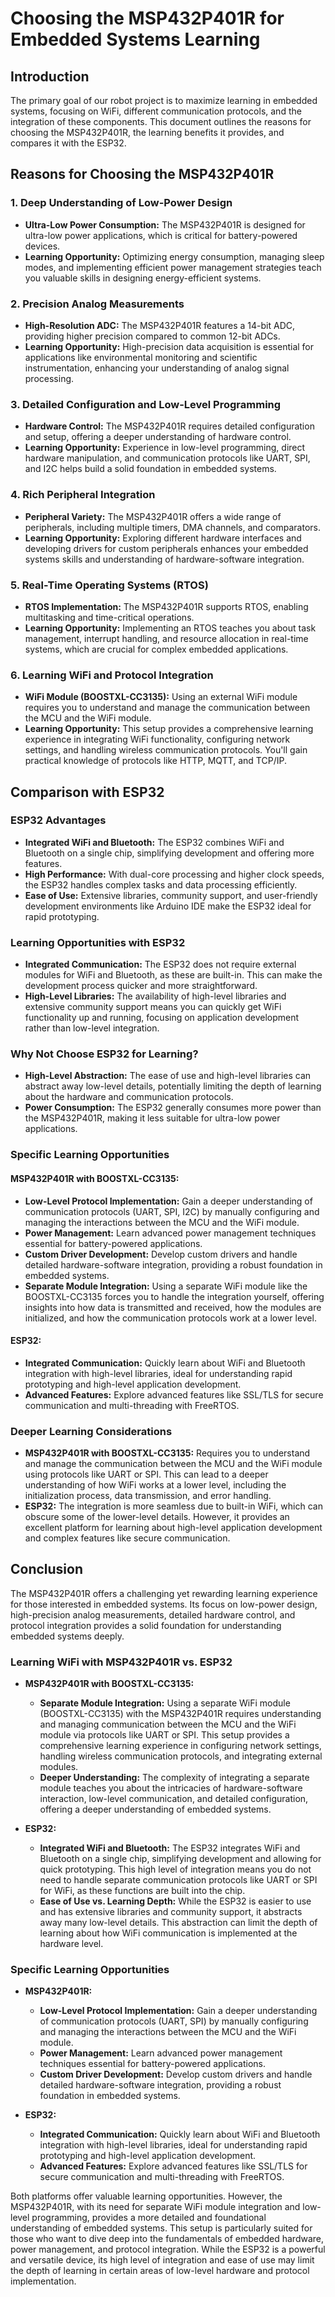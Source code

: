 # Choosing the MSP432P401R for Embedded Systems Learning

## Introduction
The primary goal of our robot project is to maximize learning in embedded systems, focusing on WiFi, different communication protocols, and the integration of these components. This document outlines the reasons for choosing the MSP432P401R, the learning benefits it provides, and compares it with the ESP32.

## Reasons for Choosing the MSP432P401R

### 1. **Deep Understanding of Low-Power Design**
- **Ultra-Low Power Consumption:** The MSP432P401R is designed for ultra-low power applications, which is critical for battery-powered devices.
- **Learning Opportunity:** Optimizing energy consumption, managing sleep modes, and implementing efficient power management strategies teach you valuable skills in designing energy-efficient systems.

### 2. **Precision Analog Measurements**
- **High-Resolution ADC:** The MSP432P401R features a 14-bit ADC, providing higher precision compared to common 12-bit ADCs.
- **Learning Opportunity:** High-precision data acquisition is essential for applications like environmental monitoring and scientific instrumentation, enhancing your understanding of analog signal processing.

### 3. **Detailed Configuration and Low-Level Programming**
- **Hardware Control:** The MSP432P401R requires detailed configuration and setup, offering a deeper understanding of hardware control.
- **Learning Opportunity:** Experience in low-level programming, direct hardware manipulation, and communication protocols like UART, SPI, and I2C helps build a solid foundation in embedded systems.

### 4. **Rich Peripheral Integration**
- **Peripheral Variety:** The MSP432P401R offers a wide range of peripherals, including multiple timers, DMA channels, and comparators.
- **Learning Opportunity:** Exploring different hardware interfaces and developing drivers for custom peripherals enhances your embedded systems skills and understanding of hardware-software integration.

### 5. **Real-Time Operating Systems (RTOS)**
- **RTOS Implementation:** The MSP432P401R supports RTOS, enabling multitasking and time-critical operations.
- **Learning Opportunity:** Implementing an RTOS teaches you about task management, interrupt handling, and resource allocation in real-time systems, which are crucial for complex embedded applications.

### 6. **Learning WiFi and Protocol Integration**
- **WiFi Module (BOOSTXL-CC3135):** Using an external WiFi module requires you to understand and manage the communication between the MCU and the WiFi module.
- **Learning Opportunity:** This setup provides a comprehensive learning experience in integrating WiFi functionality, configuring network settings, and handling wireless communication protocols. You'll gain practical knowledge of protocols like HTTP, MQTT, and TCP/IP.

## Comparison with ESP32

### **ESP32 Advantages**
- **Integrated WiFi and Bluetooth:** The ESP32 combines WiFi and Bluetooth on a single chip, simplifying development and offering more features.
- **High Performance:** With dual-core processing and higher clock speeds, the ESP32 handles complex tasks and data processing efficiently.
- **Ease of Use:** Extensive libraries, community support, and user-friendly development environments like Arduino IDE make the ESP32 ideal for rapid prototyping.

### **Learning Opportunities with ESP32**
- **Integrated Communication:** The ESP32 does not require external modules for WiFi and Bluetooth, as these are built-in. This can make the development process quicker and more straightforward.
- **High-Level Libraries:** The availability of high-level libraries and extensive community support means you can quickly get WiFi functionality up and running, focusing on application development rather than low-level integration.

### **Why Not Choose ESP32 for Learning?**
- **High-Level Abstraction:** The ease of use and high-level libraries can abstract away low-level details, potentially limiting the depth of learning about the hardware and communication protocols.
- **Power Consumption:** The ESP32 generally consumes more power than the MSP432P401R, making it less suitable for ultra-low power applications.

### **Specific Learning Opportunities**

#### **MSP432P401R with BOOSTXL-CC3135:**
- **Low-Level Protocol Implementation:** Gain a deeper understanding of communication protocols (UART, SPI, I2C) by manually configuring and managing the interactions between the MCU and the WiFi module.
- **Power Management:** Learn advanced power management techniques essential for battery-powered applications.
- **Custom Driver Development:** Develop custom drivers and handle detailed hardware-software integration, providing a robust foundation in embedded systems.
- **Separate Module Integration:** Using a separate WiFi module like the BOOSTXL-CC3135 forces you to handle the integration yourself, offering insights into how data is transmitted and received, how the modules are initialized, and how the communication protocols work at a lower level.

#### **ESP32:**
- **Integrated Communication:** Quickly learn about WiFi and Bluetooth integration with high-level libraries, ideal for understanding rapid prototyping and high-level application development.
- **Advanced Features:** Explore advanced features like SSL/TLS for secure communication and multi-threading with FreeRTOS.

### **Deeper Learning Considerations**
- **MSP432P401R with BOOSTXL-CC3135:** Requires you to understand and manage the communication between the MCU and the WiFi module using protocols like UART or SPI. This can lead to a deeper understanding of how WiFi works at a lower level, including the initialization process, data transmission, and error handling.
- **ESP32:** The integration is more seamless due to built-in WiFi, which can obscure some of the lower-level details. However, it provides an excellent platform for learning about high-level application development and complex features like secure communication.

## Conclusion
The MSP432P401R offers a challenging yet rewarding learning experience for those interested in embedded systems. Its focus on low-power design, high-precision analog measurements, detailed hardware control, and protocol integration provides a solid foundation for understanding embedded systems deeply.

### Learning WiFi with MSP432P401R vs. ESP32

- **MSP432P401R with BOOSTXL-CC3135:**
  - **Separate Module Integration:** Using a separate WiFi module (BOOSTXL-CC3135) with the MSP432P401R requires understanding and managing communication between the MCU and the WiFi module via protocols like UART or SPI. This setup provides a comprehensive learning experience in configuring network settings, handling wireless communication protocols, and integrating external modules.
  - **Deeper Understanding:** The complexity of integrating a separate module teaches you about the intricacies of hardware-software interaction, low-level communication, and detailed configuration, offering a deeper understanding of embedded systems.

- **ESP32:**
  - **Integrated WiFi and Bluetooth:** The ESP32 integrates WiFi and Bluetooth on a single chip, simplifying development and allowing for quick prototyping. This high level of integration means you do not need to handle separate communication protocols like UART or SPI for WiFi, as these functions are built into the chip.
  - **Ease of Use vs. Learning Depth:** While the ESP32 is easier to use and has extensive libraries and community support, it abstracts away many low-level details. This abstraction can limit the depth of learning about how WiFi communication is implemented at the hardware level.

### Specific Learning Opportunities

- **MSP432P401R:**
  - **Low-Level Protocol Implementation:** Gain a deeper understanding of communication protocols (UART, SPI) by manually configuring and managing the interactions between the MCU and the WiFi module.
  - **Power Management:** Learn advanced power management techniques essential for battery-powered applications.
  - **Custom Driver Development:** Develop custom drivers and handle detailed hardware-software integration, providing a robust foundation in embedded systems.

- **ESP32:**
  - **Integrated Communication:** Quickly learn about WiFi and Bluetooth integration with high-level libraries, ideal for understanding rapid prototyping and high-level application development.
  - **Advanced Features:** Explore advanced features like SSL/TLS for secure communication and multi-threading with FreeRTOS.

Both platforms offer valuable learning opportunities. However, the MSP432P401R, with its need for separate WiFi module integration and low-level programming, provides a more detailed and foundational understanding of embedded systems. This setup is particularly suited for those who want to dive deep into the fundamentals of embedded hardware, power management, and protocol integration. While the ESP32 is a powerful and versatile device, its high level of integration and ease of use may limit the depth of learning in certain areas of low-level hardware and protocol implementation.

